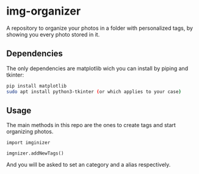 # img-organizer
A repository to organize your photos in a folder with personalized tags, by showing you every photo stored in it.

## Dependencies
The only dependencies are matplotlib wich you can install by piping and tkinter:
```bash
pip install matplotlib
sudo apt install python3-tkinter (or which applies to your case)
```

## Usage
The main methods in this repo are the ones to create tags and start organizing photos.
```python3
import imginizer

imgnizer.addNewTags()
```

And you will be asked to set an category and a alias respectively.
